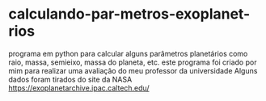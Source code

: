 # calculando-par-metros-exoplanet-rios
programa em python para calcular alguns parâmetros planetários como raio, massa, semieixo, massa do planeta, etc.
este programa foi criado por mim para realizar uma avaliação do meu professor da universidade
Alguns dados foram tirados do site da NASA https://exoplanetarchive.ipac.caltech.edu/
